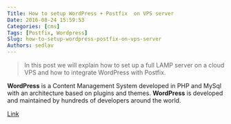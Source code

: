 ```yaml
---
Title: How to setup WordPress + Postfix  on VPS server
Date: 2016-08-24 15:59:53
Categories: [cms]
Tags: [Postfix, Wordpress]
Slug: how-to-setup-wordpress-postfix-on-vps-server
Authors: sedlav
---
```


> In this post we will explain how to set up a full LAMP server on a cloud VPS and how to integrate WordPress with Postfix.

**WordPress** is a Content Management System developed in PHP and MySql with an architecture based on plugins and themes. **WordPress** is developed and maintained by hundreds of developers around the world.

[Link](http://www.tecmint.com/install-wordpress-lamp-postfix-mail-notifications-vps-server/)
